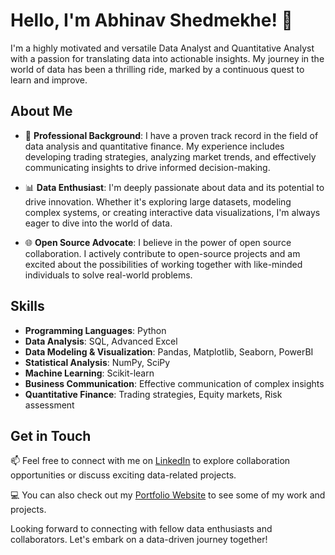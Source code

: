 # Hello, I'm Abhinav Shedmekhe! 👋

I'm a highly motivated and versatile Data Analyst and Quantitative Analyst with a passion for translating data into actionable insights. My journey in the world of data has been a thrilling ride, marked by a continuous quest to learn and improve.

## About Me

- 💼 **Professional Background**: I have a proven track record in the field of data analysis and quantitative finance. My experience includes developing trading strategies, analyzing market trends, and effectively communicating insights to drive informed decision-making.

- 📊 **Data Enthusiast**: I'm deeply passionate about data and its potential to drive innovation. Whether it's exploring large datasets, modeling complex systems, or creating interactive data visualizations, I'm always eager to dive into the world of data.

- 🌐 **Open Source Advocate**: I believe in the power of open source collaboration. I actively contribute to open-source projects and am excited about the possibilities of working together with like-minded individuals to solve real-world problems.

## Skills

- **Programming Languages**: Python
- **Data Analysis**: SQL, Advanced Excel
- **Data Modeling & Visualization**: Pandas, Matplotlib, Seaborn, PowerBI
- **Statistical Analysis**: NumPy, SciPy
- **Machine Learning**: Scikit-learn
- **Business Communication**: Effective communication of complex insights
- **Quantitative Finance**: Trading strategies, Equity markets, Risk assessment

## Get in Touch

📫 Feel free to connect with me on [LinkedIn](https://www.linkedin.com/in/abhinavshedmekhe/) to explore collaboration opportunities or discuss exciting data-related projects.

💻 You can also check out my [Portfolio Website](https://your-portfolio-website.com) to see some of my work and projects.

Looking forward to connecting with fellow data enthusiasts and collaborators. Let's embark on a data-driven journey together!
